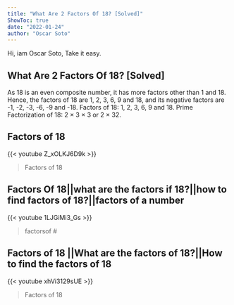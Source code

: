 ```yaml
---
title: "What Are 2 Factors Of 18? [Solved]"
ShowToc: true 
date: "2022-01-24"
author: "Oscar Soto" 
---
```


Hi, iam Oscar Soto, Take it easy.
## What Are 2 Factors Of 18? [Solved]
 As 18 is an even composite number, it has more factors other than 1 and 18. Hence, the factors of 18 are 1, 2, 3, 6, 9 and 18, and its negative factors are -1, -2, -3, -6, -9 and -18. Factors of 18: 1, 2, 3, 6, 9 and 18. Prime Factorization of 18: 2 × 3 × 3 or 2 × 32.

## Factors of 18
{{< youtube Z_xOLKJ6D9k >}}
>Factors of 18

## Factors Of 18||what are the factors if 18?||how to find factors of 18?||factors of a number
{{< youtube 1LJGiMi3_Gs >}}
>factorsof #

## Factors of 18 ||What are the factors of 18?||How to find the factors of 18
{{< youtube xhVi3129sUE >}}
>Factors of 18

